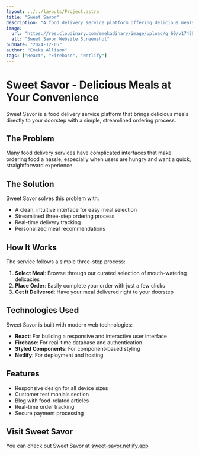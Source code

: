 ```yaml
---
layout: ../../layouts/Project.astro
title: "Sweet Savor"
description: "A food delivery service platform offering delicious meals at your convenience with a seamless ordering process."
image:
  url: "https://res.cloudinary.com/emekadinary/image/upload/q_60/v1742965580/Projects%20Screenshot/sweet-savor_pse9r2.webp"
  alt: "Sweet Savor Website Screenshot"
pubDate: "2024-12-05"
author: "Emeka Allison"
tags: ["React", "Firebase", "Netlify"]
---
```


# Sweet Savor - Delicious Meals at Your Convenience

Sweet Savor is a food delivery service platform that brings delicious meals directly to your doorstep with a simple, streamlined ordering process.

## The Problem

Many food delivery services have complicated interfaces that make ordering food a hassle, especially when users are hungry and want a quick, straightforward experience.

## The Solution

Sweet Savor solves this problem with:

- A clean, intuitive interface for easy meal selection
- Streamlined three-step ordering process
- Real-time delivery tracking
- Personalized meal recommendations

## How It Works

The service follows a simple three-step process:

1. **Select Meal**: Browse through our curated selection of mouth-watering delicacies
2. **Place Order**: Easily complete your order with just a few clicks
3. **Get it Delivered**: Have your meal delivered right to your doorstep

## Technologies Used

Sweet Savor is built with modern web technologies:

- **React**: For building a responsive and interactive user interface
- **Firebase**: For real-time database and authentication
- **Styled Components**: For component-based styling
- **Netlify**: For deployment and hosting

## Features

- Responsive design for all device sizes
- Customer testimonials section
- Blog with food-related articles
- Real-time order tracking
- Secure payment processing

## Visit Sweet Savor

You can check out Sweet Savor at [sweet-savor.netlify.app](https://sweet-savor.netlify.app)
